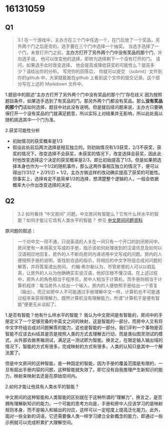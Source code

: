 # 16131059 
## Q1

> 3.1 在一个游戏中，主办方在三个门中任选一个，在门后放了一个奖品，另外两个门之后是空的。选手要在三个门中选择一个抽奖。 当选手选择了一个门，未曾打开门之前，**主办方打开了另外两个门中没有奖品的那个门**，并向选手说， 他可以改变他的选择，即转为选择剩下一个没有打开的门。 请问，如果选手此时改变选择， 他会提高或降低获奖的可能性么？提高多少？请给出你的分析。 写完你的回答后， 你就可以提交 （submit）文件到你的github 中，大家就能能在github 上看到这个文件的提交记录。这个部分写在上述的 Markdown 文件中。

1.题目中的叙述“主办方打开了另外两个门中没有奖品的那个门”存在歧义
    因为按照题目条件，如果选手选到了有奖品的门，那另外两个门都没有奖品。那么**没有奖品的那个门**该如何选择，题目中对此没有说明。但是就后续问题来说，主办方只要确保打开一个没有奖品的门就满足题意，所以实际上对结果并无影响，所以此处我以随机挑选其中一个门为准。

2.获奖可能性分析
 - 初始情况的获奖概率是1/3
 - 假设此处前后两次选择是相互独立的。则初始情况有1/3获奖，2/3不获奖，获奖的情况下，改变选择不会获奖，未获奖的情况下，改变选择会获奖，因此此时他改变选择这个决定的获奖概率是2/3，即比初始提高了1/3。但是如果把选择本身也作为一个1/2的随机事件，那么这两件事相互独立的情况下，便可以得出(1/3*1/2 + 2/3*1/2) = 1/2，主办方做这样的改动确实提高了获奖的可能性。但事实上，选择肯定不是简单1/2的选择，想清楚整个逻辑的人，一般会依据概率大小作出改变选择的决定。

## Q2
> 3.2 如何看待 “中文房间” 问题，中文房间有智能么？它有什么样水平的智能？如何才能让它具有人类水平的智能？ 参见 [中文房间问题资料](https://www.bing.com/search?setmkt=zh-CN&q=%E4%B8%AD%E6%96%87%E6%88%BF%E9%97%B4+%E9%97%AE%E9%A2%98)

原问题的叙述：
>	一个对中文一窍不通，只说英语的人关在一间只有一个开口的封闭房间中。房间里有一本用英文写成的手册，指示该如何处理收到的汉语讯息及如何以汉语相应地回复。房外的人不断向房间内递进用中文写成的问题。房内的人便按照手册的说明，查找到合适的指示，将相应的中文字符组合成对问题的解答，并将答案递出房间。
	约翰·希尔勒认为，尽管房里的人可以以假乱真，让房外的人以为他确确实实说汉语，他却压根不懂汉语。在上述过程中，房外人的角色相当于程序员，房中人相当于计算机，而手册则相当于计算机程序：每当房外人给出一个输入，房内的人便依照手册给出一个答复（输出）。而正如房中人不可能通过手册理解中文一样，计算机也不可能通过程序来获得理解力。既然计算机没有理解能力，所谓“计算机于是便有智能”便更无从谈起了。

1.是否有智能？他有什么样水平的智能？
    我认为中文房间是有智能的，房间中的手册定义了一个足够完备的中英文之间的映射，这是智能的一部分，而房中人又有将中文字符组合成对问题解答的能力，这也是智能的一部分。我们评判一个事物是否智能不应该去纠结其是否是按照人类的方式去理解去行动，而是类似图灵测试的模式，从外部去做黑箱测试，满足这一测试即为智能。换言之，在限定输入输出域的情况下，智能的方式有很多，完成映射的方式有很多，人类的认知只是其中一个解法罢了。

但是中文房间的这种智能，是一种固定的智能，因为手册的覆盖范围是有限的，一旦有超出手册内容的问题，这种智能就失效了。即它没有自我推理产生新知识的能力，映射来映射去还是在原始空间内。

2.如何才能让他具有人类水平的智能？

中文房间的这种智能和人类智能的区别就在于这种所谓的“理解力”，换言之，是否拥有理解新知识的能力。一个可能的思考方向是，手册和房中人应该学习的是映射规则本身，而不是输入和输出的对应，这样可以一定程度上提高泛化能力。此外，面对一些全新的词语，它还需要像人类一样学习建立全新概念的能力，即通过一些示例就可以完成积累扩大理解空间。
